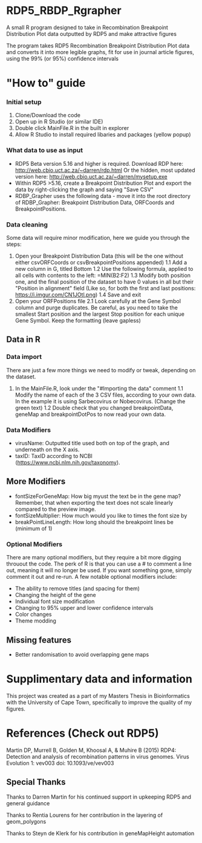 # RDP5_RBDP_Rgrapher
A small R program designed to take in Recombination Breakpoint Distribution Plot data outputted by RDP5 and make attractive figures

The program takes RDP5 Recombination Breakpoint Distribution Plot data and converts it into more legible graphs, fit for use in journal article figures, using the 99% (or 95%) confidence intervals

# "How to" guide
### Initial setup
1. Clone/Download the code
2. Open up in R Studio (or similar IDE)
3. Double click MainFile.R in the built in explorer
4. Allow R Studio to install required libaries and packages (yellow popup)

### What data to use as input
* RDP5 Beta version 5.16 and higher is required. Download RDP here: http://web.cbio.uct.ac.za/~darren/rdp.html Or the hidden, most updated version here: http://web.cbio.uct.ac.za/~darren/mysetup.exe 
* Within RDP5 >5.16, create a Breakpoint Distribution Plot and export the data by right-clicking the graph and saying "Save CSV"
* RDBP_Grapher uses the following data - move it into the root directory of RDBP_Grapher: Breakpoint Distribution Data, ORFCoords and BreakpointPositions.
### Data cleaning
Some data will require minor modification, here we guide you through the steps:
1. Open your Breakpoint Distribution Data (this will be the one without either csvORFCoords or csvBreakpointPositions appended)
  1.1 Add a new column in G, titled Bottom
  1.2 Use the following formula, applied to all cells with contents to the left: =MIN(B2:F2)
  1.3 Modify both position one, and the final position of the dataset to have 0 values in all but their "Position in alignment" field (Like so, for both the first and last positions: https://i.imgur.com/CN1JOtl.png)
  1.4 Save and exit
 2. Open your ORFPositions file
  2.1 Look carefully at the Gene Symbol column and purge duplicates. Be careful, as you need to take the smallest Start position and the largest Stop position for each unique Gene Symbol. Keep the formatting (leave gapless)
  
## Data in R
### Data import
There are just a few more things we need to modify or tweak, depending on the dataset. 
1. In the MainFile.R, look under the "#Importing the data" comment
  1.1 Modify the name of each of the 3 CSV files, according to your own data. In the example it is using Sarbecovirus or Nobecovirus. (Change the green text)
  1.2 Double check that you changed breakpointData, geneMap and breakpointDotPos to now read your own data.

### Data Modifiers
* virusName: Outputted title used both on top of the graph, and underneath on the X axis.
* taxID: TaxID according to NCBI (https://www.ncbi.nlm.nih.gov/taxonomy).
## More Modifiers
* fontSizeForGeneMap: How big myust the text be in the gene map? Remember, that when exporting the text does not scale linearly compared to the preview image.
* fontSizeMultiplier: How much would you like to times the font size by
* breakPointLineLength: How long should the breakpoint lines be (minimum of 1)

### Optional Modifiers
There are many optional modifiers, but they require a bit more digging throuout the code. The perk of R is that you can use a # to comment a line out, meaning it will no longer be used. If you want something gone, simply comment it out and re-run.
A few notable optional modifiers include:
* The ability to remove titles (and spacing for them)
* Changing the height of the gene 
* Individual font size modification
* Changing to 95% upper and lower confidence intervals
* Color changes
* Theme modding

## Missing features
* Better randomisation to avoid overlapping gene maps

# Supplimentary data and information
This project was created as a part of my Masters Thesis in Bioinformatics with the University of Cape Town, specifically to improve the quality of my figures.


# References (Check out RDP5)
Martin DP, Murrell B, Golden M, Khoosal A, & Muhire B (2015) RDP4: Detection and analysis of recombination patterns in virus genomes. Virus Evolution 1: vev003 doi: 10.1093/ve/vev003

## Special Thanks
Thanks to Darren Martin for his continued support in upkeeping RDP5 and general guidance

Thanks to Rentia Lourens for her contribution in the layering of geom_polygons

Thanks to Steyn de Klerk for his contribution in geneMapHeight automation
